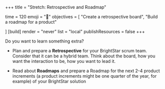 +++
title = "Stretch: Retrospective and Roadmap"

time = 120
emoji = "🤖"
objectives = [
    "Create a retrospective board",
    "Build a roadmap for a product"

]
[build]
  render = "never"
  list = "local"
  publishResources = false
+++

Do you want to learn something extra?

- Plan and prepare a **Retrospective** for your BrightStar scrum team. Consider that it can be a hybrid team. Think about the board, how you want the interaction to be, how you want to lead it.

- Read about **Roadmaps** and prepare a Roadmap for the next 2-4 product increments (a product increments might be one quarter of the year, for example) of your BrightStar solution

